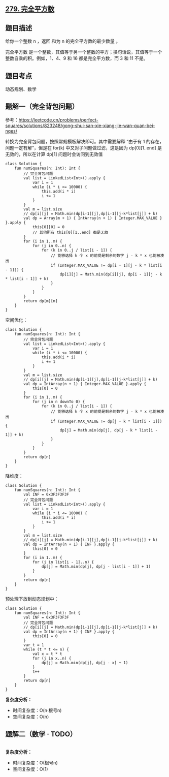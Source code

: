 ## [279. 完全平方数](https://leetcode.cn/problems/perfect-squares/description/)

## 题目描述

给你一个整数 n ，返回 和为 n 的完全平方数的最少数量 。

完全平方数 是一个整数，其值等于另一个整数的平方；换句话说，其值等于一个整数自乘的积。例如，1、4、9 和 16 都是完全平方数，而 3 和 11 不是。

## 题目考点

动态规划、数学

## 题解一（完全背包问题）

参考：https://leetcode.cn/problems/perfect-squares/solutions/823248/gong-shui-san-xie-xiang-jie-wan-quan-bei-nqes/

转换为完全背包问题，按照常规模板解决即可。其中需要解释 “由于有 1 的存在，问题一定有解”，但是在 for(k) 中又对子问题做过滤，这是因为 dp[0][1..end] 是无效的，所以在计算 dp[1] 问题时会访问到无效值

```
class Solution {
    fun numSquares(n: Int): Int {
        // 完全背包问题
        val list = LinkedList<Int>().apply {
            var i = 1
            while (i * i <= 10000) {
                this.add(i * i)
                i += 1
            }
        }
        val m = list.size
        // dp[i][j] = Math.min(dp[i-1][j],dp[i-1][j-k*list[j]] + k)
        val dp = Array(m + 1) { IntArray(n + 1) { Integer.MAX_VALUE } }.apply {
            this[0][0] = 0
            // 其他所有 this[0][1..end] 都是无效
        }
        for (i in 1..m) {
            for (j in 0..n) {
                for (k in 0..j / list[i - 1]) {
                    // 能够选择 k 个 x 的前提是剩余的数字 j - k * x 也能被凑出
                    if (Integer.MAX_VALUE != dp[i - 1][j - k * list[i - 1]]) {
                        dp[i][j] = Math.min(dp[i][j], dp[i - 1][j - k * list[i - 1]] + k)
                    }
                }
            }
        }
        return dp[m][n]
    }
}
```

空间优化：

```
class Solution {
    fun numSquares(n: Int): Int {
        // 完全背包问题
        val list = LinkedList<Int>().apply {
            var i = 1
            while (i * i <= 10000) {
                this.add(i * i)
                i += 1
            }
        }
        val m = list.size
        // dp[i][j] = Math.min(dp[i-1][j],dp[i-1][j-k*list[j]] + k)
        val dp = IntArray(n + 1) { Integer.MAX_VALUE }.apply {
            this[0] = 0
        }
        for (i in 1..m) {
            for (j in n downTo 0) {
                for (k in 0..j / list[i - 1]) {
                    // 能够选择 k 个 x 的前提是剩余的数字 j - k * x 也能被凑出
                    if (Integer.MAX_VALUE != dp[j - k * list[i - 1]]) {
                        dp[j] = Math.min(dp[j], dp[j - k * list[i - 1]] + k)
                    }
                }
            }
        }
        return dp[n]
    }
}
```

降维度：

```
class Solution {
    fun numSquares(n: Int): Int {
        val INF = 0x3F3F3F3F
        // 完全背包问题
        val list = LinkedList<Int>().apply {
            var i = 1
            while (i * i <= 10000) {
                this.add(i * i)
                i += 1
            }
        }
        val m = list.size
        // dp[i][j] = Math.min(dp[i-1][j],dp[i-1][j-k*list[j]] + k)
        val dp = IntArray(n + 1) { INF }.apply {
            this[0] = 0
        }
        for (i in 1..m) {
            for (j in list[i - 1]..n) {
                dp[j] = Math.min(dp[j], dp[j - list[i - 1]] + 1)
            }
        }
        return dp[n]
    }
}
```

预处理下放到动态规划中：

```
class Solution {
    fun numSquares(n: Int): Int {
        val INF = 0x3F3F3F3F
        // 完全背包问题
        // dp[i][j] = Math.min(dp[i-1][j],dp[i-1][j-k*list[j]] + k)
        val dp = IntArray(n + 1) { INF }.apply {
            this[0] = 0
        }
        var t = 1
        while (t * t <= n) {
            val x = t * t
            for (j in x..n) {
                dp[j] = Math.min(dp[j], dp[j - x] + 1)
            }
            t++
        }
        return dp[n]
    }
}
```

**复杂度分析：**

- 时间复杂度：O(n·根号n)
- 空间复杂度：O(n) 

## 题解二（数学 · TODO）

```
```

**复杂度分析：**

- 时间复杂度：O(根号n)
- 空间复杂度：O(1) 
